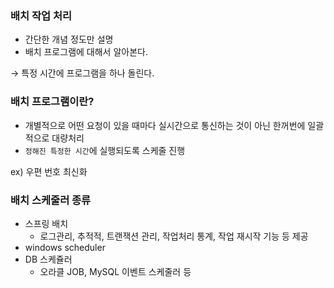 ### 배치 작업 처리

- 간단한 개념 정도만 설명
- 배치 프로그램에 대해서 알아본다.

→ 특정 시간에 프로그램을 하나 돌린다.

### 배치 프로그램이란?

- 개별적으로 어떤 요청이 있을 때마다 실시간으로 통신하는 것이 아닌 한꺼번에 일괄적으로 대량처리
- `정해진 특정한 시간`에 실행되도록 스케줄 진행

ex) 우편 번호 최신화

### 배치 스케줄러 종류

- 스프링 배치
    - 로그관리, 추적적, 트랜잭션 관리, 작업처리 통계, 작업 재시작 기능 등 제공
- windows scheduler
- DB 스케쥴러
    - 오라클 JOB, MySQL 이벤트 스케줄러 등